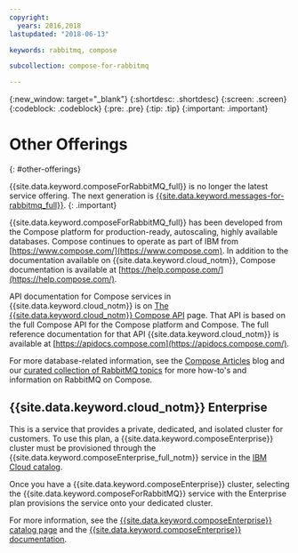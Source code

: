 ```yaml
---
copyright:
  years: 2016,2018
lastupdated: "2018-06-13"

keywords: rabbitmq, compose

subcollection: compose-for-rabbitmq

---
```


{:new_window: target="_blank"}
{:shortdesc: .shortdesc}
{:screen: .screen}
{:codeblock: .codeblock}
{:pre: .pre}
{:tip: .tip}
{:important: .important}

# Other Offerings
{: #other-offerings}

{{site.data.keyword.composeForRabbitMQ_full}} is no longer the latest service offering. The next generation is [{{site.data.keyword.messages-for-rabbitmq_full}}](/docs/messages-for-rabbitmq?topic=messages-for-rabbitmq-getting-started).
{: .important}

{{site.data.keyword.composeForRabbitMQ_full}} has been developed from the Compose platform for production-ready, autoscaling, highly available databases. Compose continues to operate as part of IBM from [https://www.compose.com/](https://www.compose.com). In addition to the documentation available on {{site.data.keyword.cloud_notm}}, Compose documentation is available at [https://help.compose.com/](https://help.compose.com/).

API documentation for Compose services in {{site.data.keyword.cloud_notm}} is on [The {{site.data.keyword.cloud_notm}} Compose API](https://www.compose.com/articles/the-ibm-cloud-compose-api/) page. That API is based on the full Compose API for the Compose platform and Compose. The full reference documentation for that API {{site.data.keyword.cloud_notm}} is available at [https://apidocs.compose.com](https://apidocs.compose.com/).

For more database-related information, see the [Compose Articles](https://www.compose.com/articles/) blog and our [curated collection of RabbitMQ topics](https://www.compose.com/articles/curated-collection-rabbitmq/) for more how-to's and information on RabbitMQ on Compose.

## {{site.data.keyword.cloud_notm}} Enterprise

This is a service that provides a private, dedicated, and isolated cluster for customers. To use this plan, a {{site.data.keyword.composeEnterprise}} cluster must be provisioned through the {{site.data.keyword.composeEnterprise_full_notm}} service in the [IBM Cloud catalog](https://{DomainName}/catalog/).

Once you have a {{site.data.keyword.composeEnterprise}} cluster, selecting the {{site.data.keyword.composeForRabbitMQ}} service with the Enterprise plan provisions the service onto your dedicated cluster. 

For more information, see the [{{site.data.keyword.composeEnterprise}} catalog page](https://{DomainName}/catalog/compose-enterprise) and the [{{site.data.keyword.composeEnterprise}} documentation](https://{DomainName}/docs/ComposeEnterprise/index.html#about-compose-enterprise).
